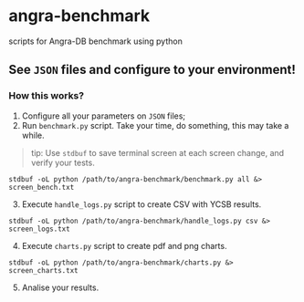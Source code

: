 # angra-benchmark
scripts for Angra-DB benchmark using python

## See `JSON` files and configure to your environment!


### How this works?

 1. Configure all your parameters on `JSON` files;
 2. Run `benchmark.py` script. Take your time, do something, this may take a while.

  > tip: Use `stdbuf` to save terminal screen at each screen change, and verify your tests.

  ~~~
  stdbuf -oL python /path/to/angra-benchmark/benchmark.py all &> screen_bench.txt
  ~~~

 3. Execute `handle_logs.py` script to create CSV with YCSB results.
  ~~~
  stdbuf -oL python /path/to/angra-benchmark/handle_logs.py csv &> screen_logs.txt
  ~~~

 4. Execute `charts.py` script to create pdf and png charts.
   ~~~
   stdbuf -oL python /path/to/angra-benchmark/charts.py &> screen_charts.txt
   ~~~

 5. Analise your results.
